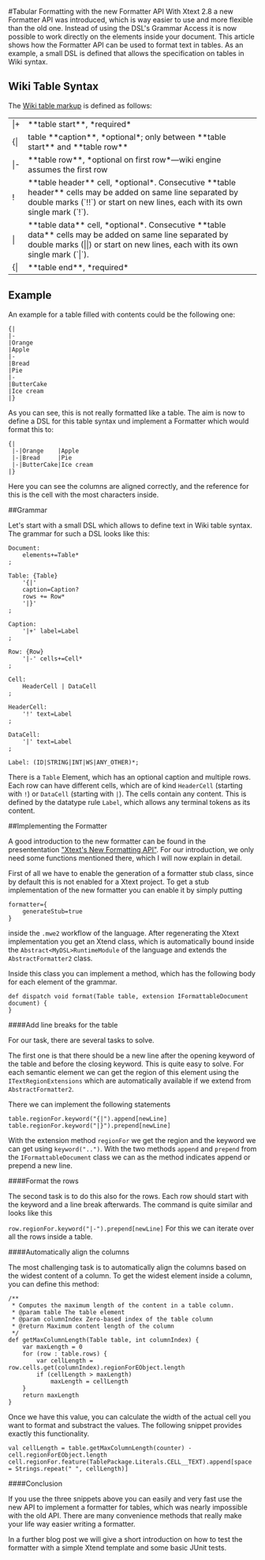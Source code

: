 #Tabular Formatting with the new Formatter API
With Xtext 2.8 a new Formatter API was introduced, which is way easier to use and more flexible than the old one. 
Instead of using the DSL's Grammar Access it is now possible to work directly on the elements inside your document. This article shows how the Formatter API can be used to format text in tables. As an example, a small DSL is defined that allows the specification on tables in Wiki syntax.

## Wiki Table Syntax
The [Wiki table markup](https://www.mediawiki.org/wiki/Help:Tables) is defined as follows:
<table>
<tr><td>|+</td><td>**table start**, *required*</td></tr>
<tr><td>{|</td><td>table **caption**, *optional*; only between **table start** and **table row**</td></tr>
<tr><td>|-</td><td>**table row**, *optional on first row*—wiki engine assumes the first row</td></tr>
<tr><td>!</td><td>**table header** cell, *optional*. Consecutive **table header** cells may be added on same line separated by double marks (`!!`) or start on new lines, each with its own single mark (`!`).</td></tr>
<tr><td>|</td><td>**table data** cell, *optional*. Consecutive **table data** cells may be added on same line separated by double marks (||) or start on new lines, each with its own single mark (`|`).</td></tr>
<tr><td>{|</td><td>**table end**, *required*</td></tr>
</table>

## Example
An example for a table filled with contents could be the following one:

```
{|
|-
|Orange
|Apple
|-
|Bread
|Pie
|-
|ButterCake
|Ice cream 
|}
```

As you can see, this is not really formatted like a table. The aim is now to define a DSL for this table syntax und implement a Formatter which would format this to:

```
{|
 |-|Orange    |Apple
 |-|Bread     |Pie
 |-|ButterCake|Ice cream
|}
```

Here you can see the columns are aligned correctly, and the reference for this is the cell with the most characters inside.


##Grammar

Let's start with a small DSL which allows to define text in Wiki table syntax. The grammar for such a DSL looks like this:

```
Document:
	elements+=Table*
;

Table: {Table}
	'{|' 
	caption=Caption?
	rows += Row* 
	'|}'
;

Caption:
	'|+' label=Label
;

Row: {Row}
	'|-' cells+=Cell*
;

Cell:
	HeaderCell | DataCell
;

HeaderCell:
	'!' text=Label	
;

DataCell:
	'|' text=Label
;

Label: (ID|STRING|INT|WS|ANY_OTHER)*;
```

There is a `Table` Element, which has an optional caption and multiple rows. Each row can have
different cells, which are of kind `HeaderCell` (starting with `!`) or `DataCell` (starting with `|`). The cells contain any content. This is defined by the datatype rule `Label`, which allows any terminal tokens as its content.

##Implementing the Formatter

A good introduction to the new formatter can be found in the presententation ["Xtext's New Formatting API"](`http://www.slideshare.net/meysholdt/xtexts-new-formatter-api`). For our introduction, we only need some functions mentioned there, 
which I will now explain in detail. 

First of all we have to enable the generation of a formatter stub class, since by default this is not enabled for a Xtext project. To get a stub implementation of the new formatter you can enable it by simply putting 

```
formatter={
	generateStub=true
}
```

inside the `.mwe2` workflow of the language. After regenerating the Xtext implementation you get an Xtend class, which is automatically bound inside the `Abstract<MyDSL>RuntimeModule`
of the language and extends the `AbstractFormatter2` class. 

Inside this class you can implement a method, which has the following body for each element of the grammar.

```
def dispatch void format(Table table, extension IFormattableDocument document) {
}
```
####Add line breaks for the table

For our task, there are several tasks to solve. 

The first one is that there should be a new line after the opening keyword of the table and before the closing keyword. This is quite easy to solve. For each semantic element we can get the region of this element using the `ITextRegionExtensions` which are automatically available if we extend from `AbstractFormatter2`.

There we can implement the following statements

```
table.regionFor.keyword("{|").append[newLine]
table.regionFor.keyword("|}").prepend[newLine]
```

With the extension method `regionFor` we get the region and the keyword we can get using `keyword("..")`. With the two methods
`append` and `prepend` from the `IFormattableDocument` class we can as the method indicates append or prepend a new line.

####Format the rows

The second task is to do this also for the rows. Each row should start with the keyword and a line break afterwards. The command
is quite similar and looks like this 

```row.regionFor.keyword("|-").prepend[newLine]```
For this we can iterate over all the rows inside a table.

####Automatically align the columns

The most challenging task is to automatically align the columns based on the widest content of a column. 
To get the widest element inside a column, you can define this method:

```
/**
 * Computes the maximum length of the content in a table column.
 * @param table The table element
 * @param columnIndex Zero-based index of the table column
 * @return Maximum content length of the column
 */
def getMaxColumnLength(Table table, int columnIndex) {
	var maxLength = 0
	for (row : table.rows) {
		var cellLength = row.cells.get(columnIndex).regionForEObject.length
		if (cellLength > maxLength)
			maxLength = cellLength
	}
	return maxLength
}
```


Once we have this value, you can calculate the width of the actual cell you want to format and substract the values. 
The following snippet provides exactly this functionality.

```
val cellLength = table.getMaxColumnLength(counter) - cell.regionForEObject.length
cell.regionFor.feature(TablePackage.Literals.CELL__TEXT).append[space = Strings.repeat(" ", cellLength)]
```

####Conclusion

If you use the three snippets above you can easily and very fast use the new API to implement a formatter for tables, which was nearly impossible with the old API. There are many convenience methods that really make your life way easier writing a formatter.

In a further blog post we will give a short introduction on how to test the formatter with a simple Xtend template and some basic JUnit tests.
